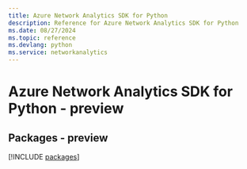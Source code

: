 ```yaml
---
title: Azure Network Analytics SDK for Python
description: Reference for Azure Network Analytics SDK for Python
ms.date: 08/27/2024
ms.topic: reference
ms.devlang: python
ms.service: networkanalytics
---
```

# Azure Network Analytics SDK for Python - preview
## Packages - preview
[!INCLUDE [packages](network-analytics-index.md)]